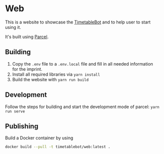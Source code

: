 # Web

This is a website to showcase the [TimetableBot](https://github.com/timetablebot/bot) and to
help user to start using it.

It's built using [Parcel](https://github.com/parcel-bundler/parcel).

## Building

1. Copy the `.env` file to a `.env.local` file and fill in all needed information for the imprint.
2. Install all required libraries via `yarn install`
3. Build the website with `yarn run build`

## Development

Follow the steps for building and start the development mode of parcel: `yarn run serve`

## Publishing

Build a Docker container by using
```bash
docker build --pull -t timetablebot/web:latest .
```
